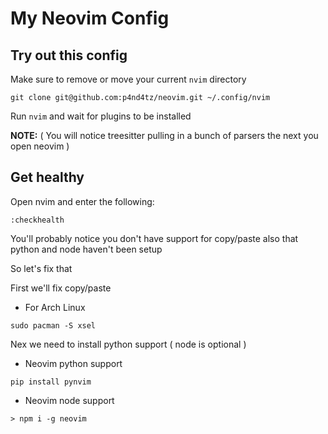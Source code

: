 # My Neovim Config

## Try out this config
Make sure to remove or move your current `` nvim `` directory 
```
git clone git@github.com:p4nd4tz/neovim.git ~/.config/nvim
```

Run `` nvim `` and wait for plugins to be installed

**NOTE:** ( You will notice treesitter pulling in a bunch of parsers the next you open neovim )

## Get healthy
Open nvim and enter the following:
```
:checkhealth
```
You'll probably notice you don't have support for copy/paste also that python and node haven't been setup

So let's fix that

First we'll fix copy/paste
* For Arch Linux  
```
sudo pacman -S xsel
```

Nex we need to install python support ( node is optional )
* Neovim python support  
```
pip install pynvim
```
* Neovim node support  
```
> npm i -g neovim
```
